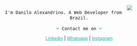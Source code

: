 <img align='right' src='https://user-images.githubusercontent.com/5713670/87202985-820dcb80-c2b6-11ea-9f56-7ec461c497c3.gif' width='100"'>

<p align="center">
  <samp>
    I'm Danilo Alexandrino. A Web Developer from Brazil. 
     <br><br>
     <img width="10px" src="https://raw.githubusercontent.com/arielff3/arielff3/68f5b4bc764182ed14a00d18ed802bd5b1977548/.github/arrow.svg" alt="arrow"/> Contact me on <img width="10px" src="https://raw.githubusercontent.com/arielff3/arielff3/68f5b4bc764182ed14a00d18ed802bd5b1977548/.github/arrow.svg" alt="arrow"/>
  </samp>
</p>

<p align="center">
  <a style="color:#1BB5A2" href="https://www.linkedin.com/in/danilo-alexandrino-4aaa1518b/">Linkedin</a> |
  <a style="color:#1BB5A2" href="https://api.whatsapp.com/send?phone=5585996074916&text=Ol%C3%A1%2C%20vim%20pelo%20seu%20github">Whatsapp</a> |
  <a style="color:#1BB5A2" href="https://www.instagram.com/daniloaldm/">Instagram</a>
</p>

<!--
![PHP Badge](https://img.shields.io/badge/-PHP-777BB4?style=flat&logo=php&logoColor=white)
![Python Badge](https://img.shields.io/badge/-PYTHON-yellow?style=flat&logo=python&logoColor=white)
![HTML5 Badge](https://img.shields.io/badge/-HTML5-E34F26?style=flat&logo=html5&logoColor=white)
![CSS3 Badge](https://img.shields.io/badge/-CSS3-1572B6?style=flat&logo=css3&logoColor=white)
![JavaScript Badge](https://img.shields.io/badge/-JavaScript-yellow?style=flat&logo=javascript&logoColor=white)
<a href="https://mysql.com" target="_blank"> ![MySQL Badge](https://img.shields.io/badge/-MySQL-4479A1?style=flat&logo=mysql&logoColor=white)</a>
<a href="https://sqlite.org" target="_blank"> ![SQLite Badge](https://img.shields.io/badge/-SQLite-003B57?style=flat&logo=sqlite&logoColor=white)</a>
<a href="https://nodejs.org" target="_blank"> ![Node.js Badge](https://img.shields.io/badge/-Node.js-339933?style=flat&logo=node.js&logoColor=white)</a>
<a href="https://git-scm.com" target="_blank"> ![Git Badge](https://img.shields.io/badge/-Git-F05032?style=flat&logo=git&logoColor=white)</a>
<a href="https://code.visualstudio.com" target="_blank"> ![VSCode Badge](https://img.shields.io/badge/-VSCode-007ACC?style=flat&logo=visual-studio-code&logoColor=white)</a>
<a href="https://docker.com" target="_blank"> ![Docker Badge](https://img.shields.io/badge/-Docker-2496ED?style=flat&logo=docker&logoColor=white)</a>
-->
<!--
Here are some ideas to get you started:

- 🔭 I’m currently working on ...
- 🌱 I’m currently learning ...
- 👯 I’m looking to collaborate on ...
- 🤔 I’m looking for help with ...
- 💬 Ask me about ...
- 📫 How to reach me: ...
- 😄 Pronouns: ...
- ⚡ Fun fact: ...
-->
